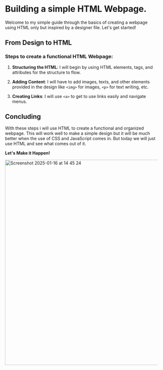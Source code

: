 # Building a simple HTML Webpage.

Welcome to my simple guide through the basics of creating a webpage using HTML only but inspired by a designer file. Let's get started!


## From Design to HTML

### Steps to create a functional HTML Webpage:

1. **Structuring the HTML**:
   I will begin by using HTML elements, tags, and attributes for the structure to flow.

2. **Adding Content**:
   I will have to add images, texts, and other elements provided in the design like `<img>` for images, `<p>` for text writing, etc.

3. **Creating Links**:
   I will use `<a>` to get to use links easily and navigate menus.


## Concluding
With these steps i will use HTML to create a functional and organized webpage. This will work well to make a simple design but it will be much better when the use of CSS and JavaScript comes in. But today we will just use HTML and see what comes out of it.

**Let's Make it Happen!**

<img width="677" alt="Screenshot 2025-01-16 at 14 45 24" src="https://github.com/user-attachments/assets/cbf7a0f5-3a16-4c7c-9482-6b9b49e1d7e4" />


